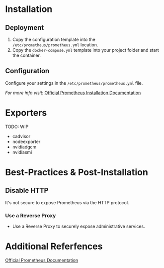 # Installation

## [](https://github.com/ChristianLempa/boilerplates/tree/main/docker-compose/prometheus#deployment)

## Deployment

1.  Copy the configuration template into the `/etc/prometheus/prometheus.yml` location.
2.  Copy the `docker-compose.yml` template into your project folder and start the container.

## [](https://github.com/ChristianLempa/boilerplates/tree/main/docker-compose/prometheus#configuration)

## Configuration

Configure your settings in the `/etc/prometheus/prometheus.yml` file.

_For more info visit:_ [Official Prometheus Installation Documentation](https://prometheus.io/docs/prometheus/latest/installation/)

# [](https://github.com/ChristianLempa/boilerplates/tree/main/docker-compose/prometheus#exporters)

# Exporters

TODO: WIP

-   cadvisor
-   nodeexporter
-   nvidiadgcm
-   nvidiasmi

# [](https://github.com/ChristianLempa/boilerplates/tree/main/docker-compose/prometheus#best-practices--post-installation)

# Best-Practices & Post-Installation

## [](https://github.com/ChristianLempa/boilerplates/tree/main/docker-compose/prometheus#disable-http)

## Disable HTTP

It's not secure to expose Prometheus via the HTTP protocol.

### [](https://github.com/ChristianLempa/boilerplates/tree/main/docker-compose/prometheus#use-a-reverse-proxy)

### Use a Reverse Proxy

-    Use a Reverse Proxy to securely expose administrative services.

# [](https://github.com/ChristianLempa/boilerplates/tree/main/docker-compose/prometheus#additional-referfences)

# Additional Referfences

[Official Prometheus Documentation](https://prometheus.io/docs/introduction/overview/)
